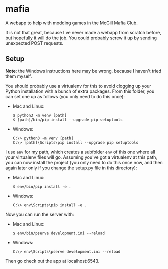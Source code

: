 # mafia

A webapp to help with modding games in the McGill Mafia Club.

It is not that great, because I've never made a webapp from scratch before, but hopefully it will do the job. You could probably screw it up by sending unexpected POST requests.

## Setup

**Note**: the Windows instructions here may be wrong, because I haven't tried them myself.

You should probably use a virtualenv for this to avoid clogging up your Python installation with a bunch of extra packages. From this folder, you can set one up as follows (you only need to do this once):

- Mac and Linux:
    ```
    $ python3 -m venv [path]
    $ [path]/bin/pip install --upgrade pip setuptools
    ```

- Windows:
    ```
    C:\> python3 -m venv [path]
    C:\> [path]\Scripts\pip install --upgrade pip setuptools
    ```

I use `env` for my path, which creates a subfolder `env` of this one where all your virtualenv files will go. Assuming you've got a virtualenv at this path, you can now install the project (you only need to do this once now, and then again later only if you change the setup.py file in this directory):

- Mac and Linux:
    ```
    $ env/bin/pip install -e .
    ```

- Windows:
    ```
    C:\> env\Scripts\pip install -e .
    ```

Now you can run the server with:

- Mac and Linux:
    ```
    $ env/bin/pserve development.ini --reload
    ```

- Windows:
    ```
    C:\> env\Scripts\pserve development.ini --reload
    ```

Then go check out the app at localhost:6543.
